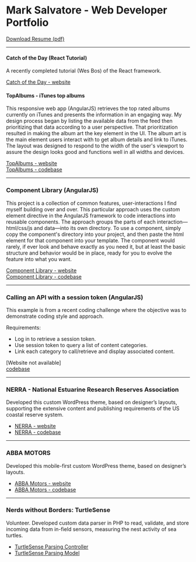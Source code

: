 # Mark Salvatore - Web Developer Portfolio
[Download Resume (pdf)](marksalvatore-webdeveloper.pdf)

___

#### Catch of the Day (React Tutorial)
A recently completed tutorial (Wes Bos) of the React framework.

[Catch of the Day - website](http://www.salvatore.us/catchoftheday)  

#### TopAlbums - iTunes top albums
This responsive web app (AngularJS) retrieves the top rated albums currently on iTunes and presents the information in an engaging way. My design process began by listing the available data from the feed then prioritizing that data according to a user perspective. That prioritization resulted in making the album art the key element in the UI. The album art is the main element users interact with to get album details and link to iTunes. The layout was designed to respond to the width of the user's viewport to assure the design looks good and functions well in all widths and devices.

[TopAlbums - website](http://www.salvatore.us/topalbums)  
[TopAlbums - codebase](https://github.com/marksalvatore/topalbums)

___

### Component Library (AngularJS)
This project is a collection of common features, user-interactions I find myself building over and over. This particular approach uses the custom element directive in the AngularJS framework to code interactions into reusable components. The approach groups the parts of each interaction&mdash;html/css/js and data&mdash;into its own directory. To use a component, simply copy the component's directory into your project, and then paste the html element for that component into your template. The component would rarely, if ever look and behave exactly as you need it, but at least the basic structure and behavior would be in place, ready for you to evolve the feature into what you want.

[Component Library - website](http://www.salvatore.us/anglib)  
[Component Library - codebase](https://github.com/marksalvatore/anglib)

___

### Calling an API with a session token (AngularJS)
This example is from a recent coding challenge where the objective was to demonstrate coding style and approach.

Requirements:
+ Log in to retrieve a session token.
+ Use session token to query a list of content categories.
+ Link each category to call/retrieve and display associated content.

[Website not available]  
[codebase](https://github.com/marksalvatore/angcodechallenge)

___

### NERRA - National Estuarine Research Reserves Association
Developed this custom WordPress theme, based on designer’s layouts, supporting the extensive content and publishing requirements of the US coastal reserve system.
+ [NERRA - website](http://www.nerra.org)
+ [NERRA - codebase](https://bitbucket.org/marksalvatore/nerralite/src)

___

### ABBA MOTORS
Developed this mobile-first custom WordPress theme, based on designer’s layouts.
+ [ABBA Motors - website](http://www.abbamotors.com)
+ [ABBA Motors - codebase](https://bitbucket.org/marksalvatore/abbamotors/src/8dc6ab075e76fec79749ab06d3d271e1f1a6cf67?at=master)

___

### Nerds without Borders: TurtleSense
Volunteer. Developed custom data parser in PHP to read, validate, and store incoming data from in-field sensors, measuring the nest activity of sea turtles.
+ [TurtleSense Parsing Controller](https://github.com/ckromero/turtlesense/blob/master/staging/application/controllers/parser.php)
+ [TurtleSense Parsing Model](https://github.com/ckromero/turtlesense/blob/master/staging/application/models/parse.php)



